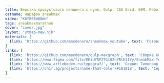 ```yaml
---
title: Верстка продуктового лендинга с нуля. Gulp, CSS Grid, БЭМ. Работа с корзиной
catname: марафон sneakmax
video: "K6Y86Em68mU"
tags: sneakmaxmarathon
cover: "cover.jpg"
layout: "ytmap-new.njk"
materials: [
  {link: 'https://github.com/maxdenaro/sneakmax-youtube', text: 'Готовая верстка в GitHub'}
]
links: [
  {link: 'https://github.com/maxdenaro/gulp-maxgraph', text: 'Сборка Gulp'},
  {link: 'https://www.figma.com/file/EEiUY5PZ7GiO2hYRth11Yy/SneakMax-YouTube?node-id=43%3A389', text: 'Макет в Figma'},
  {link: 'https://www.artlebedev.ru/typograf/', text: 'Сервис Типограф'},
  {link: 'https://chir.ag/projects/name-that-color/#181818', text: 'Сервис для названий цветов'},
]
---
```

